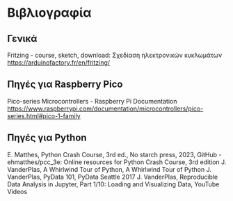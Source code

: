 # Βιβλιογραφία

## Γενικά

Fritzing - course, sketch, download: Σχεδίαση ηλεκτρονικών κυκλωμάτων
https://arduinofactory.fr/en/fritzing/


## Πηγές για Raspberry Pico 

Pico-series Microcontrollers - Raspberry Pi Documentation
https://www.raspberrypi.com/documentation/microcontrollers/pico-series.html#pico-1-family


## Πηγές για Python


E.  Matthes, Python Crash Course, 3rd ed., No starch press, 2023, GitHub - ehmatthes/pcc_3e: Online resources for Python Crash Course, 3rd edition
J. VanderPlas, A Whirlwind Tour of Python, A Whirlwind Tour of Python
J. VanderPlas, PyData 101, PyData Seattle 2017
J. VanderPlas, Reproducible Data Analysis in Jupyter, Part 1/10: Loading and Visualizing Data, YouTube Videos

